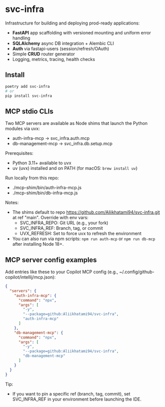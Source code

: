 # svc-infra

Infrastructure for building and deploying prod-ready applications:
- **FastAPI** app scaffolding with versioned mounting and uniform error handling
- **SQLAlchemy** async DB integration + Alembic CLI
- **Auth** via fastapi-users (session/refresh/OAuth)
- Simple **CRUD** router generator
- Logging, metrics, tracing, health checks

## Install

```bash
poetry add svc-infra
# or
pip install svc-infra
```

## MCP stdio CLIs

Two MCP servers are available as Node shims that launch the Python modules via uvx:
- auth-infra-mcp -> svc_infra.auth.mcp
- db-management-mcp -> svc_infra.db.setup.mcp

Prerequisites:
- Python 3.11+ available to uvx
- uv (uvx) installed and on PATH (for macOS: `brew install uv`)

Run locally from this repo:
- ./mcp-shim/bin/auth-infra-mcp.js
- ./mcp-shim/bin/db-infra-mcp.js

Notes:
- The shims default to repo https://github.com/Aliikhatami94/svc-infra.git at ref "main". Override with env vars:
  - SVC_INFRA_REPO: Git URL (e.g., your fork)
  - SVC_INFRA_REF: Branch, tag, or commit
  - UVX_REFRESH: Set to force uvx to refresh the environment
- You can also run via npm scripts: `npm run auth-mcp` or `npm run db-mcp` after installing Node 18+.

## MCP server config examples

Add entries like these to your Copilot MCP config (e.g., ~/.config/github-copilot/intellij/mcp.json):

```json
{
  "servers": {
    "auth-infra-mcp": {
      "command": "npx",
      "args": [
        "-y",
        "--package=github:Aliikhatami94/svc-infra",
        "auth-infra-mcp"
      ]
    },
    "db-management-mcp": {
      "command": "npx",
      "args": [
        "-y",
        "--package=github:Aliikhatami94/svc-infra",
        "db-management-mcp"
      ]
    }
  }
}
```

Tip:
- If you want to pin a specific ref (branch, tag, commit), set SVC_INFRA_REF in your environment before launching the IDE.
